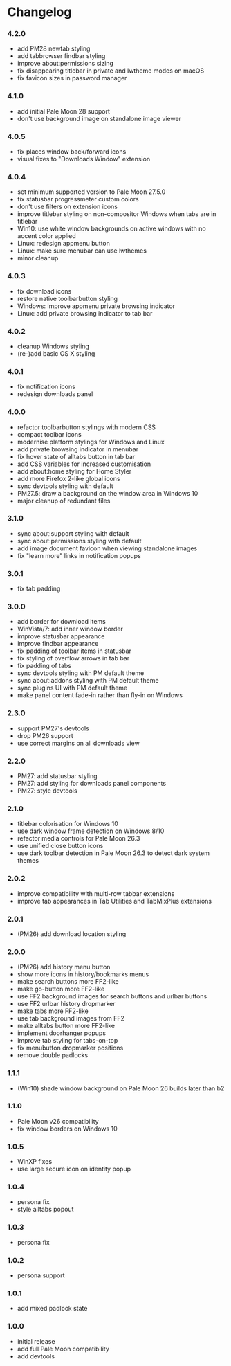 # Changelog

### 4.2.0
- add PM28 newtab styling
- add tabbrowser findbar styling
- improve about:permissions sizing
- fix disappearing titlebar in private and lwtheme modes on macOS
- fix favicon sizes in password manager

### 4.1.0
- add initial Pale Moon 28 support
- don't use background image on standalone image viewer

### 4.0.5
- fix places window back/forward icons
- visual fixes to "Downloads Window" extension

### 4.0.4
- set minimum supported version to Pale Moon 27.5.0
- fix statusbar progressmeter custom colors
- don't use filters on extension icons
- improve titlebar styling on non-compositor Windows when tabs are in titlebar
- Win10: use white window backgrounds on active windows with no accent color applied
- Linux: redesign appmenu button
- Linux: make sure menubar can use lwthemes
- minor cleanup

### 4.0.3
- fix download icons
- restore native toolbarbutton styling
- Windows: improve appmenu private browsing indicator
- Linux: add private browsing indicator to tab bar

### 4.0.2
- cleanup Windows styling
- (re-)add basic OS X styling

### 4.0.1
- fix notification icons
- redesign downloads panel

### 4.0.0
- refactor toolbarbutton stylings with modern CSS
- compact toolbar icons
- modernise platform stylings for Windows and Linux
- add private browsing indicator in menubar
- fix hover state of alltabs button in tab bar
- add CSS variables for increased customisation
- add about:home styling for Home Styler
- add more Firefox 2-like global icons
- sync devtools styling with default
- PM27.5: draw a background on the window area in Windows 10
- major cleanup of redundant files

### 3.1.0
- sync about:support styling with default
- sync about:permissions styling with default
- add image document favicon when viewing standalone images
- fix "learn more" links in notification popups

### 3.0.1
- fix tab padding

### 3.0.0
- add border for download items
- WinVista/7: add inner window border
- improve statusbar appearance
- improve findbar appearance
- fix padding of toolbar items in statusbar
- fix styling of overflow arrows in tab bar
- fix padding of tabs
- sync devtools styling with PM default theme
- sync about:addons styling with PM default theme
- sync plugins UI with PM default theme
- make panel content fade-in rather than fly-in on Windows

### 2.3.0
- support PM27's devtools
- drop PM26 support
- use correct margins on all downloads view

### 2.2.0
- PM27: add statusbar styling
- PM27: add styling for downloads panel components
- PM27: style devtools

### 2.1.0
- titlebar colorisation for Windows 10
- use dark window frame detection on Windows 8/10
- refactor media controls for Pale Moon 26.3
- use unified close button icons
- use dark toolbar detection in Pale Moon 26.3 to detect dark system themes

### 2.0.2
- improve compatibility with multi-row tabbar extensions
- improve tab appearances in Tab Utilities and TabMixPlus extensions

### 2.0.1
- (PM26) add download location styling

### 2.0.0
- (PM26) add history menu button
- show more icons in history/bookmarks menus
- make search buttons more FF2-like
- make go-button more FF2-like
- use FF2 background images for search buttons and urlbar buttons
- use FF2 urlbar history dropmarker
- make tabs more FF2-like
- use tab background images from FF2
- make alltabs button more FF2-like
- implement doorhanger popups
- improve tab styling for tabs-on-top
- fix menubutton dropmarker positions
- remove double padlocks

### 1.1.1
- (Win10) shade window background on Pale Moon 26 builds later than b2

### 1.1.0
- Pale Moon v26 compatibility
- fix window borders on Windows 10

### 1.0.5
- WinXP fixes
- use large secure icon on identity popup

### 1.0.4
- persona fix
- style alltabs popout

### 1.0.3
- persona fix

### 1.0.2
- persona support

### 1.0.1
- add mixed padlock state

### 1.0.0
- initial release
- add full Pale Moon compatibility
- add devtools